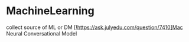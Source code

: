 # MachineLearning
collect source of ML or DM
[!https://ask.julyedu.com/question/7410]Mac Neural Conversational Model
